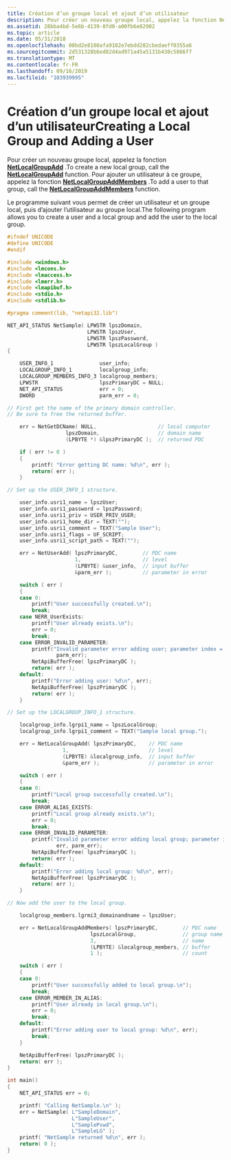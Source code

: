 ```yaml
---
title: Création d’un groupe local et ajout d’un utilisateur
description: Pour créer un nouveau groupe local, appelez la fonction NetLocalGroupAdd. Pour ajouter un utilisateur à ce groupe, appelez la fonction NetLocalGroupAddMembers.
ms.assetid: 28bba4bd-5e6b-4139-8fd0-a00fb6e82902
ms.topic: article
ms.date: 05/31/2018
ms.openlocfilehash: 08bd2e8180afa9182e7ebdd282cbedaeff0355a6
ms.sourcegitcommit: 2d531328b6ed82d4ad971a45a5131b430c5866f7
ms.translationtype: MT
ms.contentlocale: fr-FR
ms.lasthandoff: 09/16/2019
ms.locfileid: "103939995"
---
```

# <a name="creating-a-local-group-and-adding-a-user"></a><span data-ttu-id="0a373-104">Création d’un groupe local et ajout d’un utilisateur</span><span class="sxs-lookup"><span data-stu-id="0a373-104">Creating a Local Group and Adding a User</span></span>

<span data-ttu-id="0a373-105">Pour créer un nouveau groupe local, appelez la fonction [**NetLocalGroupAdd**](/windows/desktop/api/Lmaccess/nf-lmaccess-netlocalgroupadd) .</span><span class="sxs-lookup"><span data-stu-id="0a373-105">To create a new local group, call the [**NetLocalGroupAdd**](/windows/desktop/api/Lmaccess/nf-lmaccess-netlocalgroupadd) function.</span></span> <span data-ttu-id="0a373-106">Pour ajouter un utilisateur à ce groupe, appelez la fonction [**NetLocalGroupAddMembers**](/windows/desktop/api/Lmaccess/nf-lmaccess-netlocalgroupaddmembers) .</span><span class="sxs-lookup"><span data-stu-id="0a373-106">To add a user to that group, call the [**NetLocalGroupAddMembers**](/windows/desktop/api/Lmaccess/nf-lmaccess-netlocalgroupaddmembers) function.</span></span>

<span data-ttu-id="0a373-107">Le programme suivant vous permet de créer un utilisateur et un groupe local, puis d’ajouter l’utilisateur au groupe local.</span><span class="sxs-lookup"><span data-stu-id="0a373-107">The following program allows you to create a user and a local group and add the user to the local group.</span></span>


```C++
#ifndef UNICODE
#define UNICODE
#endif 

#include <windows.h>
#include <lmcons.h>
#include <lmaccess.h>
#include <lmerr.h>
#include <lmapibuf.h>
#include <stdio.h>
#include <stdlib.h>

#pragma comment(lib, "netapi32.lib")

NET_API_STATUS NetSample( LPWSTR lpszDomain,
                          LPWSTR lpszUser,
                          LPWSTR lpszPassword,
                          LPWSTR lpszLocalGroup )
{

    USER_INFO_1               user_info;
    LOCALGROUP_INFO_1         localgroup_info;
    LOCALGROUP_MEMBERS_INFO_3 localgroup_members;
    LPWSTR                    lpszPrimaryDC = NULL;
    NET_API_STATUS            err = 0;
    DWORD                     parm_err = 0;

// First get the name of the primary domain controller. 
// Be sure to free the returned buffer. 

    err = NetGetDCName( NULL,                    // local computer 
                   lpszDomain,                   // domain name 
                   (LPBYTE *) &lpszPrimaryDC );  // returned PDC 

    if ( err != 0 )
    {
        printf( "Error getting DC name: %d\n", err );
        return( err );
    }

// Set up the USER_INFO_1 structure. 

    user_info.usri1_name = lpszUser;
    user_info.usri1_password = lpszPassword;
    user_info.usri1_priv = USER_PRIV_USER;
    user_info.usri1_home_dir = TEXT("");
    user_info.usri1_comment = TEXT("Sample User");
    user_info.usri1_flags = UF_SCRIPT;
    user_info.usri1_script_path = TEXT("");

    err = NetUserAdd( lpszPrimaryDC,        // PDC name 
                      1,                    // level 
                      (LPBYTE) &user_info,  // input buffer 
                      &parm_err );          // parameter in error 

    switch ( err )
    {
    case 0:
        printf("User successfully created.\n");
        break;
    case NERR_UserExists:
        printf("User already exists.\n");
        err = 0;
        break;
    case ERROR_INVALID_PARAMETER:
        printf("Invalid parameter error adding user; parameter index = %d\n",
                parm_err);
        NetApiBufferFree( lpszPrimaryDC );
        return( err );
    default:
        printf("Error adding user: %d\n", err);
        NetApiBufferFree( lpszPrimaryDC );
        return( err );
    }

// Set up the LOCALGROUP_INFO_1 structure. 

    localgroup_info.lgrpi1_name = lpszLocalGroup;
    localgroup_info.lgrpi1_comment = TEXT("Sample local group.");

    err = NetLocalGroupAdd( lpszPrimaryDC,    // PDC name 
                  1,                          // level 
                  (LPBYTE) &localgroup_info,  // input buffer 
                  &parm_err );                // parameter in error 

    switch ( err )
    {
    case 0:
        printf("Local group successfully created.\n");
        break;
    case ERROR_ALIAS_EXISTS:
        printf("Local group already exists.\n");
        err = 0;
        break;
    case ERROR_INVALID_PARAMETER:
        printf("Invalid parameter error adding local group; parameter index = %d\n",
                err, parm_err);
        NetApiBufferFree( lpszPrimaryDC );
        return( err );
    default:
        printf("Error adding local group: %d\n", err);
        NetApiBufferFree( lpszPrimaryDC );
        return( err );
    }

// Now add the user to the local group. 

    localgroup_members.lgrmi3_domainandname = lpszUser;

    err = NetLocalGroupAddMembers( lpszPrimaryDC,        // PDC name 
                           lpszLocalGroup,               // group name 
                           3,                            // name 
                           (LPBYTE) &localgroup_members, // buffer 
                           1 );                          // count

    switch ( err )
    {
    case 0:
        printf("User successfully added to local group.\n");
        break;
    case ERROR_MEMBER_IN_ALIAS:
        printf("User already in local group.\n");
        err = 0;
        break;
    default:
        printf("Error adding user to local group: %d\n", err);
        break;
    }

    NetApiBufferFree( lpszPrimaryDC );
    return( err );
}

int main()
{
    NET_API_STATUS err = 0;

    printf( "Calling NetSample.\n" );
    err = NetSample( L"SampleDomain",
                     L"SampleUser",
                     L"SamplePswd",
                     L"SampleLG" );
    printf( "NetSample returned %d\n", err );
    return( 0 );
}
```



 

 




